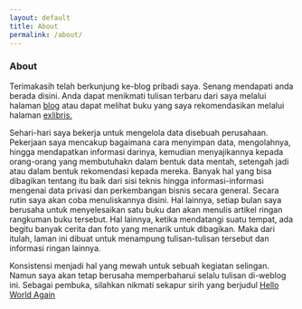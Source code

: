 ```yaml
---
layout: default
title: About
permalink: /about/
---
```


<h3>About</h3>
<p>Terimakasih telah berkunjung ke-blog pribadi saya. Senang mendapati anda berada disini. Anda dapat menikmati tulisan terbaru dari saya melalui halaman <a href="{{site.url}}{{site.baseurl}}/blog">blog</a> atau dapat melihat buku yang saya rekomendasikan melalui halaman <a href="{{site.url}}{{site.baseurl}}/exlibris">exlibris.</a></p>

<p>Sehari-hari saya bekerja untuk mengelola data disebuah perusahaan. Pekerjaan saya mencakup bagaimana cara menyimpan data, mengolahnya, hingga mendapatkan informasi darinya, kemudian menyajikannya kepada orang-orang yang membutuhakn dalam bentuk data mentah, setengah jadi atau dalam bentuk rekomendasi kepada mereka. Banyak hal yang bisa dibagikan tentang itu baik dari sisi teknis hingga informasi-informasi mengenai data privasi dan perkembangan bisnis secara general. Secara rutin saya akan coba menuliskannya disini. Hal lainnya, setiap bulan saya berusaha untuk menyelesaikan satu buku dan akan menulis artikel ringan rangkuman buku tersebut. Hal lainnya, ketika mendatangi suatu tempat, ada begitu banyak cerita dan foto yang menarik untuk dibagikan. Maka dari itulah, laman ini dibuat untuk menampung tulisan-tulisan tersebut dan informasi ringan lainnya.</p>

<p>Konsistensi menjadi hal yang mewah untuk sebuah kegiatan selingan. Namun saya akan tetap berusaha memperbaharui selalu tulisan di-weblog ini. Sebagai pembuka, silahkan nikmati sekapur sirih yang berjudul <a href='/helloworld/'>Hello World Again</a>
</p>